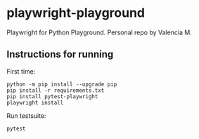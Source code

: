 # playwright-playground
Playwright for Python Playground. Personal repo by Valencia M.

## Instructions for running
First time:
```
python -m pip install --upgrade pip
pip install -r requirements.txt
pip install pytest-playwright 
playwright install
```

Run testsuite:
```
pytest
```